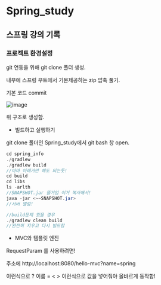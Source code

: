 # Spring_study
## 스프링 강의 기록

### 프로젝트 환경설정

git 연동을 위해 git clone 폴더 생성.

내부에 스프링 부트에서 기본제공하는 zip 압축 풀기.

기본 코드 commit

![image](https://github.com/moonyeju/Spring_study/assets/97781412/7529f1ef-62ca-4885-9cdc-bc5ee64736e2)


위 구조로 생성함.

- 빌드하고 실행하기

git clone 폴더인 Spring_study에서 git bash 창 open.

```java
cd spring_info
./gradlew
./gradlew build
//아마 아래거만 해도 되는듯!
cd build
cd libs
ls -arlth
//SNAPSHOT.jar 뜰거임 이거 복사해서!
java -jar <~~SNAPSHOT.jar>
//서버 열림!

//build문제 있을 경우
./gradlew clean build
//완전히 지우고 다시 빌드함
```

- MVC와 템플릿 엔진

RequestParam 를 사용하려면! 

주소에 http://localhost:8080/hello-mvc?name=spring

이런식으로 ? 이름 = < > 이런식으로 값을 넣어줘야 올바르게 동작함!
